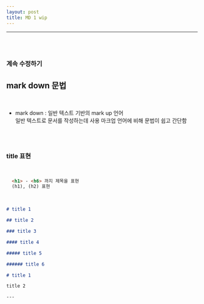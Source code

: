 ```yaml
---
layout: post
title: MD 1 wip
---
```


---

<br><br>

### 계속 수정하기

## mark down 문법

<br>

- mark down : 일반 텍스트 기반의 mark up 언어<br>
  일반 텍스트로 문서를 작성하는데 사용 마크업 언어에 비해 문법이 쉽고 간단함<br>

<br><br>

### title 표현

<br>

```md
  <h1> - <h6> 까지 제목을 표현
  (h1), (h2) 표현
```

<br>

```md
# title 1

## title 2

### title 3

#### title 4

##### title 5

###### title 6

# title 1

title 2

---
```

<br><br>
